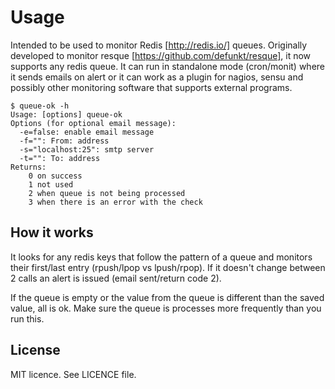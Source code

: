 # Usage

Intended to be used to monitor Redis [http://redis.io/] queues. Originally
developed to monitor resque [https://github.com/defunkt/resque], it now
supports any redis queue.  It can run in standalone mode (cron/monit) where it
sends emails on alert or it can work as a plugin for nagios, sensu and possibly
other monitoring software that supports external programs.

    $ queue-ok -h
    Usage: [options] queue-ok
    Options (for optional email message):
      -e=false: enable email message
      -f="": From: address
      -s="localhost:25": smtp server
      -t="": To: address
    Returns:
        0 on success
        1 not used
        2 when queue is not being processed
        3 when there is an error with the check

## How it works

It looks for any redis keys that follow the pattern of a queue and monitors
their first/last entry (rpush/lpop vs lpush/rpop). If it doesn't change between
2 calls an alert is issued (email sent/return code 2).

If the queue is empty or the value from the queue is different than the saved
value, all is ok. Make sure the queue is processes more frequently than you run
this.

## License

MIT licence. See LICENCE file.

